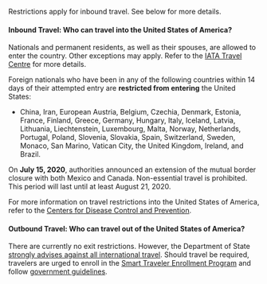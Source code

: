 Restrictions apply for inbound travel. See below for more details.

#### Inbound Travel: Who can travel into the United States of America?

Nationals and permanent residents, as well as their spouses, are allowed to enter the country. Other exceptions may apply. Refer to the [IATA Travel Centre](https://www.iatatravelcentre.com/international-travel-document-news/1580226297.htm) for more details.

Foreign nationals who have been in any of the following countries within 14 days of their attempted entry are **restricted from entering** the United States:

- China, Iran, European Austria, Belgium, Czechia, Denmark, Estonia, France, Finland, Greece, Germany, Hungary, Italy, Iceland, Latvia, Lithuania, Liechtenstein, Luxembourg, Malta, Norway, Netherlands, Portugal, Poland, Slovenia, Slovakia, Spain, Switzerland, Sweden, Monaco, San Marino, Vatican City, the United Kingdom, Ireland, and Brazil.

On **July 15, 2020**, authorities announced an extension of the mutual border closure with both Mexico and Canada. Non-essential travel is prohibited. This period will last until at least August 21, 2020.

For more information on travel restrictions into the United States of America, refer to the [Centers for Disease Control and Prevention](https://www.cdc.gov/coronavirus/2019-ncov/travelers/from-other-countries.html).

#### Outbound Travel: Who can travel out of the United States of America?

There are currently no exit restrictions. However, the Department of State [strongly advises against all international travel](https://travel.state.gov/content/travel/en/traveladvisories/ea/travel-advisory-alert-global-level-4-health-advisory-issue.html). Should travel be required, travelers are urged to enroll in the [Smart Traveler Enrollment Program](https://step.state.gov/step/) and follow [government guidelines](https://www.cdc.gov/coronavirus/2019-ncov/index.html).
